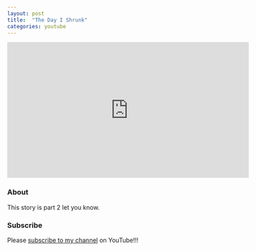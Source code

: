 ```yaml
---
layout: post
title:  "The Day I Shrunk"
categories: youtube
---
```

<iframe width="560" height="315" src="https://www.youtube.com/embed/i_TZ6It9y0Y" frameborder="0" allow="accelerometer; autoplay; encrypted-media; gyroscope; picture-in-picture" allowfullscreen></iframe>

### About
This story is part 2 let you know.

### Subscribe

Please [subscribe to my channel][subscribe] on YouTube!!!

[subscribe]: https://www.youtube.com/channel/UCT4txpX7XJF31kt5Y5fQkuQ